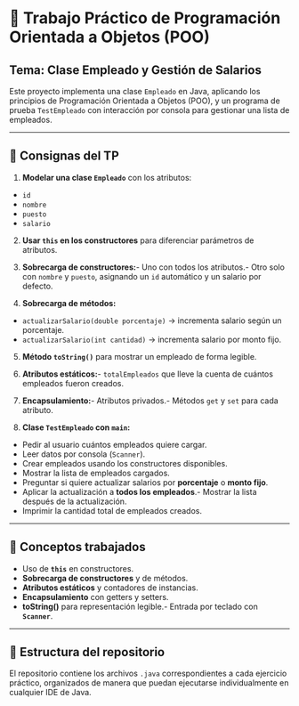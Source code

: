 # 📘 Trabajo Práctico de Programación Orientada a Objetos (POO)

## Tema: Clase Empleado y Gestión de Salarios
Este proyecto implementa una clase `Empleado` en Java, aplicando los principios de Programación Orientada a Objetos (POO), y un programa de prueba `TestEmpleado` con interacción por consola para gestionar una lista de empleados.

---

## 📌 Consignas del TP
1. **Modelar una clase `Empleado`** con los atributos:
- `id`
- `nombre`
- `puesto`
- `salario`

2. **Usar `this` en los constructores** para diferenciar parámetros de atributos.

3. **Sobrecarga de constructores:**- Uno con todos los atributos.- Otro solo con `nombre` y `puesto`, asignando un `id` automático y un salario por defecto.

4. **Sobrecarga de métodos:**
- `actualizarSalario(double porcentaje)` → incrementa salario según un porcentaje.
- `actualizarSalario(int cantidad)` → incrementa salario por monto fijo.

5. **Método `toString()`** para mostrar un empleado de forma legible.

6. **Atributos estáticos:**- `totalEmpleados` que lleve la cuenta de cuántos empleados fueron creados.

7. **Encapsulamiento:**- Atributos privados.- Métodos `get` y `set` para cada atributo.

8. **Clase `TestEmpleado` con `main`:**
- Pedir al usuario cuántos empleados quiere cargar.
- Leer datos por consola (`Scanner`).
- Crear empleados usando los constructores disponibles.
- Mostrar la lista de empleados cargados.
- Preguntar si quiere actualizar salarios por **porcentaje** o **monto fijo**.
- Aplicar la actualización a **todos los empleados**.- Mostrar la lista después de la actualización.
- Imprimir la cantidad total de empleados creados.

---

## 📖 Conceptos trabajados
- Uso de **`this`** en constructores.
- **Sobrecarga de constructores** y de métodos.
- **Atributos estáticos** y contadores de instancias.
- **Encapsulamiento** con getters y setters.
- **toString()** para representación legible.- Entrada por teclado con **`Scanner`**.

---

## 📂 Estructura del repositorio
El repositorio contiene los archivos `.java` correspondientes a cada ejercicio práctico, organizados de manera que puedan ejecutarse individualmente en cualquier IDE de Java.